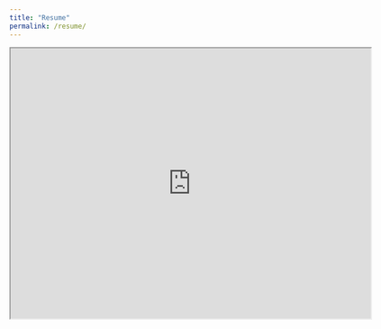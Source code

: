 ```yaml
---
title: "Resume"
permalink: /resume/
---
```



<iframe src="https://drive.google.com/file/d/1_8ean0ol1ShaiHQuNyEKEb2OoqFVkDoL/preview" width="640" height="480" allow="autoplay"></iframe>
